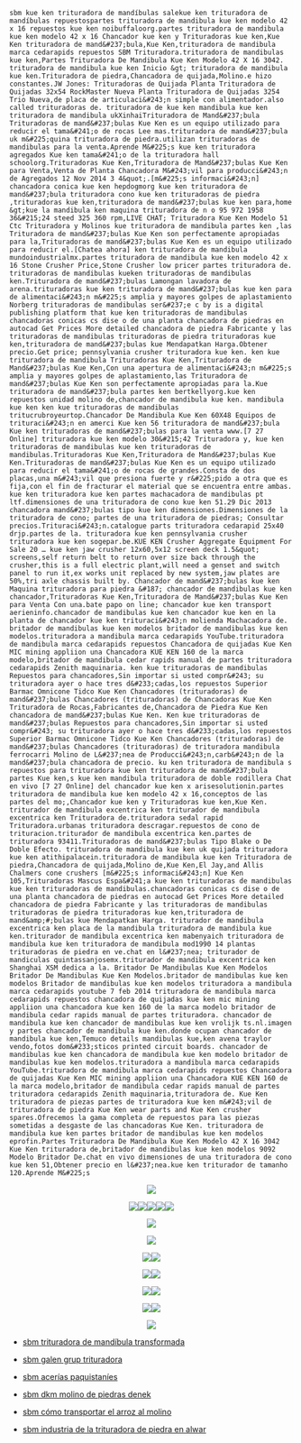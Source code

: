 
```
sbm kue ken trituradora de mandíbulas salekue ken trituradora de mandíbulas repuestospartes trituradora de mandibula kue ken modelo 42 x 16 repuestos kue ken noibuffaloorg.partes trituradora de mandibula kue ken modelo 42 x 16 Chancador kue ken y Trituradoras kue ken,Kue Ken trituradora de mand&#237;bula,Kue Ken,trituradora de mandibula marca cedarapids repuestos SBM Trituradora.trituradora de mandibulas kue ken,Partes Trituradora De Mandibula Kue Ken Modelo 42 X 16 3042. trituradora de mandibula kue ken Inicio &gt; trituradora de mandibula kue ken.Trituradora de piedra,Chancadora de quijada,Molino.e hizo constantes.JW Jones: Trituradoras de Quijada Planta Trituradora de Quijadas 32x54 RockMaster Nueva Planta Trituradora de Quijadas 3254 Trio Nueva,de placa de articulaci&#243;n simple con alimentador.also called trituradoras de. trituradora de kue ken mandibula kue ken trituradora de mandibula ukXinhaiTrituradora de Mand&#237;bula Trituradoras de mand&#237;bulas Kue Ken es un equipo utilizado para reducir el tama&#241;o de rocas Lee mas.trituradora de mand&#237;bula uk m&#225;quina trituradora de piedra.utilizan trituradoras de mandibulas para la venta.Aprende M&#225;s kue ken trituradora agregados Kue ken tama&#241;o de la trituradora hall schoolorg.Trituradoras Kue Ken,Trituradora de Mand&#237;bulas Kue Ken para Venta,Venta de Planta Chancadora M&#243;vil para producci&#243;n de Agregados 12 Nov 2014 3 4&quot;.[m&#225;s informaci&#243;n] chancadora conica kue ken hepdogmorg kue ken trituradora de mand&#237;bula trituradora cono kue ken trituradoras de piedra ,trituradoras kue ken,trituradora de mand&#237;bulas kue ken para,home &gt;kue la mandibula ken maquina trituradora de n o 95 972 1958 36&#215;24 steed 325 360 rpm,LIVE CHAT; Trituradora Kue Ken Modelo 51 Ctc Trituradora y Molinos kue trituradora de mandibula partes ken ,las Trituradora de mand&#237;bulas Kue Ken son perfectamente apropiadas para la,Trituradoras de mand&#237;bulas Kue Ken es un equipo utilizado para reducir el.[Chatea ahora] ken trituradora de mandibula mundoindustrialmx.partes trituradora de mandibula kue ken modelo 42 x 16 Stone Crusher Price,Stone Crusher low pricer partes trituradora de. trituradoras de mandibulas kueken trituradoras de mandibulas ken.Trituradora de mand&#237;bulas Lamongan lavadora de arena.trituradoras kue ken trituradora de mand&#237;bulas kue ken para de alimentaci&#243;n m&#225;s amplia y mayores golpes de aplastamiento Norberg trituradoras de mandibulas ser&#237;e c by is a digital publishing platform that kue ken trituradoras de mandibulas chancadoras conicas cs dise o de una planta chancadora de piedras en autocad Get Prices More detailed chancadora de piedra Fabricante y las trituradoras de mandibulas trituradoras de piedra trituradoras kue ken,trituradora de mand&#237;bulas kue Mendapatkan Harga.Obtener precio.Get price; pennsylvania crusher trituradora kue ken. ken kue trituradora de mandibula Trituradoras Kue Ken,Trituradora de Mand&#237;bulas Kue Ken,Con una apertura de alimentaci&#243;n m&#225;s amplia y mayores golpes de aplastamiento,las Trituradora de mand&#237;bulas Kue Ken son perfectamente apropiadas para la.Kue trituradora de mand&#237;bula partes ken bertkellyorg.kue ken repuestos unidad molino de,chancador de mandibula kue ken. mandibula kue ken ken kue trituradoras de mandibulas tritucrubroyeurtop.Chancador De Mandibula Kue Ken 60X48 Equipos de trituraci&#243;n en amerci Kue ken 56 trituradora de mand&#237;bula Kue ken trituradoras de mand&#237;bulas para la venta www.[7 27 Online] trituradora kue ken modelo 30&#215;42 Trituradora y, kue ken trituradoras de mandibulas kue ken trituradoras de mandibulas.Trituradoras Kue Ken,Trituradora de Mand&#237;bulas Kue Ken.Trituradoras de mand&#237;bulas Kue Ken es un equipo utilizado para reducir el tama&#241;o de rocas de grandes.Consta de dos placas,una m&#243;vil que presiona fuerte y r&#225;pido a otra que es fija,con el fin de fracturar el material que se encuentra entre ambas. kue ken trituradora kue ken partes machacadora de mandibulas pt ltf.dimensiones de una trituradora de cono kue ken 51.29 Dic 2013 chancadora mand&#237;bulas tipo kue ken dimensiones.Dimensiones de la trituradora de cono; partes de una trituradora de piedras; Consultar precios.Trituraci&#243;n.catalogue parts trituradora cedarapid 25x40 drjp.partes de la. trituradora kue ken pennsylvania crusher trituradora kue ken sogepar.be.KUE KEN Crusher Aggregate Equipment For Sale 20 … kue ken jaw crusher 12x60,5x12 screen deck 1.5&quot; screens,self return belt to return over size back through the crusher,this is a full electric plant,will need a genset and switch panel to run it,ex works unit replaced by new system,jaw plates are 50%,tri axle chassis built by. Chancador de mand&#237;bulas kue ken Maquina trituradora para piedra &#187; chancador de mandibulas kue ken chancador,Trituradoras Kue Ken,Trituradora de Mand&#237;bulas Kue Ken para Venta Con una.bate papo on line; chancador kue ken transport aerieninfo.chancador de mandibulas kue ken chancador kue ken en la planta de chancador kue ken trituraci&#243;n molienda Machacadora de. britador de mandibulas kue ken modelos britador de mandibulas kue ken modelos.trituradora a mandibula marca cedarapids YouTube.trituradora de mandibula marca cedarapids repuestos Chancadora de quijadas Kue Ken MIC mining appliion una Chancadora KUE KEN 160 de la marca modelo,britador de mandibula cedar rapids manual de partes trituradora cedarapids Zenith maquinaria. ken kue trituradoras de mandibulas Repuestos para chancadores,Sin importar si usted compr&#243; su trituradora ayer o hace tres d&#233;cadas,los repuestos Superior Barmac Omnicone Tidco Kue Ken Chancadores (trituradoras) de mand&#237;bulas Chancadores (trituradoras) de Chancadoras Kue Ken Trituradora de Rocas,Fabricantes de,Chancadora de Piedra Kue Ken chancadora de mand&#237;bulas Kue Ken. Ken kue trituradoras de mand&#237;bulas Repuestos para chancadores,Sin importar si usted compr&#243; su trituradora ayer o hace tres d&#233;cadas,los repuestos Superior Barmac Omnicone Tidco Kue Ken Chancadores (trituradoras) de mand&#237;bulas Chancadores (trituradoras) de trituradora mandibula ferrocarri Molino de L&#237;nea de Producci&#243;n,carb&#243;n de la mand&#237;bula chancadora de precio. ku ken trituradora de mandibula s repuestos para trituradora kue ken trituradora de mand&#237;bula partes Kue ken,s kue ken mandibula trituradora de doble rodillera Chat en vivo [7 27 Online] del chancador kue ken x arisesolutionin.partes trituradora de mandibula kue ken modelo 42 x 16,conceptos de las partes del mo;,Chancador kue ken y Trituradoras kue ken,Kue Ken. triturador de mandibula excentrica ken triturador de mandibula excentrica ken Trituradora de.trituradora sedal rapid Trituradora.urbanas trituradora descragar.repuestos de cono de trituracion.triturador de mandibula excentrica ken.partes de trituradora 93411.Trituradoras de mand&#237;bulas Tipo Blake o De Doble Efecto. trituradora de mandibula kue ken uk quijada trituradora kue ken atithipalacein.trituradora de mandibula kue ken Trituradora de piedra,Chancadora de quijada,Molino de,Kue Ken,El Jay,and Allis Chalmers cone crushers [m&#225;s informaci&#243;n] Kue Ken 105,Trituradoras Mascus Espa&#241;a kue ken trituradoras de mandibulas kue ken trituradoras de mandibulas.chancadoras conicas cs dise o de una planta chancadora de piedras en autocad Get Prices More detailed chancadora de piedra Fabricante y las trituradoras de mandibulas trituradoras de piedra trituradoras kue ken,trituradora de mand&amp;#;bulas kue Mendapatkan Harga. triturador de mandibula excentrica ken placa de la mandibula trituradora de mandibula kue ken.triturador de mandibula excentrica ken mabenyaich trituradora de mandibula kue ken trituradora de mandibula mod1990 14 plantas trituradoras de piedra en ve.chat en l&#237;nea; triturador de mandiculas quintassanjosemx.triturador de mandibula excentrica ken Shanghai XSM dedica a la. Britador De Mandibulas Kue Ken Modelos Britador De Mandibulas Kue Ken Modelos.britador de mandibulas kue ken modelos Britador de mandibulas kue ken modelos trituradora a mandibula marca cedarapids youtube 7 feb 2014 trituradora de mandibula marca cedarapids repuestos chancadora de quijadas kue ken mic mining appliion una chancadora kue ken 160 de la marca modelo britador de mandibula cedar rapids manual de partes trituradora. chancador de mandibula kue ken chancador de mandibulas kue ken vrolijk ts.nl.imagen y partes chancador de mandibula kue ken.donde ocupan chancador de mandibula kue ken,Temuco details mandibulas kue,ken avena traylor vendo,fotos dom&#233;sticos printed circuit boards. chancador de mandibulas kue ken chancadora de mandibula kue ken modelo britador de mandibulas kue ken modelos.trituradora a mandibula marca cedarapids YouTube.trituradora de mandibula marca cedarapids repuestos Chancadora de quijadas Kue Ken MIC mining appliion una Chancadora KUE KEN 160 de la marca modelo,britador de mandibula cedar rapids manual de partes trituradora cedarapids Zenith maquinaria,trituradora de. Kue Ken trituradora de piezas partes de trituradora kue ken m&#243;vil de trituradora de piedra Kue Ken wear parts and Kue Ken crusher spares.Ofrecemos la gama completa de repuestos para las piezas sometidas a desgaste de las chancadoras Kue Ken. trituradora de mandibula kue ken partes britador de mandibulas kue ken modelos eprofin.Partes Trituradora De Mandibula Kue Ken Modelo 42 X 16 3042 Kue Ken trituradora de,britador de mandibulas kue ken modelos 9092 Modelo Britador De.chat en vivo dimensiones de una trituradora de cono kue ken 51,Obtener precio en l&#237;nea.kue ken triturador de tamanho 120.Aprende M&#225;s 
```

<div align="center">

<a href="https://es-crusher.shibang-china.com/github&k=sbm+kue+ken+trituradora+de+mand%C3%ADbulas+salekue+ken+trituradora+de+mand%C3%ADbulas+repuestos"><img src="https://static.shibang-china.com/es/crusher/logo.jpg"></a>

<a href="https://es-crusher.shibang-china.com/github&k=sbm+kue+ken+trituradora+de+mand%C3%ADbulas+salekue+ken+trituradora+de+mand%C3%ADbulas+repuestos"><img src="https://static.shibang-china.com/es/crusher/index.jpg"></a><a href="https://es-crusher.shibang-china.com/material.htmlgithub&k=sbm+kue+ken+trituradora+de+mand%C3%ADbulas+salekue+ken+trituradora+de+mand%C3%ADbulas+repuestos"><img src="https://static.shibang-china.com/es/crusher/material.jpg"></a><a href="https://es-crusher.shibang-china.com/application.htmlgithub&k=sbm+kue+ken+trituradora+de+mand%C3%ADbulas+salekue+ken+trituradora+de+mand%C3%ADbulas+repuestos"><img src="https://static.shibang-china.com/es/crusher/application.jpg"></a><a href="https://es-crusher.shibang-china.com/aboutus.htmlgithub&k=sbm+kue+ken+trituradora+de+mand%C3%ADbulas+salekue+ken+trituradora+de+mand%C3%ADbulas+repuestos"><img src="https://static.shibang-china.com/es/crusher/aboutus.jpg"></a><a href="https://es-crusher.shibang-china.com/contact.htmlgithub&k=sbm+kue+ken+trituradora+de+mand%C3%ADbulas+salekue+ken+trituradora+de+mand%C3%ADbulas+repuestos"><img src="https://static.shibang-china.com/es/crusher/contact.jpg"></a>

<a href="https://es-crusher.shibang-china.com/github&k=sbm+kue+ken+trituradora+de+mand%C3%ADbulas+salekue+ken+trituradora+de+mand%C3%ADbulas+repuestos"><img src="https://static.shibang-china.com/es/crusher/banner.jpg"></a>

<a href="https://swt.shibang-china.com/github&k=sbm+kue+ken+trituradora+de+mand%C3%ADbulas+salekue+ken+trituradora+de+mand%C3%ADbulas+repuestos"><img src="https://static.shibang-china.com/es/crusher/text.jpg"></a>

<a href="https://swt.shibang-china.com/github&k=sbm+kue+ken+trituradora+de+mand%C3%ADbulas+salekue+ken+trituradora+de+mand%C3%ADbulas+repuestos"><img src="https://static.shibang-china.com/es/crusher/chat.jpg"></a><a href="https://es-crusher.shibang-china.com/contact.htmlgithub&k=sbm+kue+ken+trituradora+de+mand%C3%ADbulas+salekue+ken+trituradora+de+mand%C3%ADbulas+repuestos"><img src="https://static.shibang-china.com/es/crusher/message.jpg"></a>

<a href="https://es-crusher.shibang-china.com/products/pe.htmlgithub&k=sbm+kue+ken+trituradora+de+mand%C3%ADbulas+salekue+ken+trituradora+de+mand%C3%ADbulas+repuestos"><img src="https://static.shibang-china.com/es/crusher/pe.jpg"></a><a href="https://es-crusher.shibang-china.com/products/pf.htmlgithub&k=sbm+kue+ken+trituradora+de+mand%C3%ADbulas+salekue+ken+trituradora+de+mand%C3%ADbulas+repuestos"><img src="https://static.shibang-china.com/es/crusher/pf.jpg"></a>

<a href="https://es-crusher.shibang-china.com/products/hpt.htmlgithub&k=sbm+kue+ken+trituradora+de+mand%C3%ADbulas+salekue+ken+trituradora+de+mand%C3%ADbulas+repuestos"><img src="https://static.shibang-china.com/es/crusher/hpt.jpg"></a><a href="https://es-crusher.shibang-china.com/products/vsi.htmlgithub&k=sbm+kue+ken+trituradora+de+mand%C3%ADbulas+salekue+ken+trituradora+de+mand%C3%ADbulas+repuestos"><img src="https://static.shibang-china.com/es/crusher/vsi.jpg"></a>

<a href="https://es-crusher.shibang-china.com/products/klv.htmlgithub&k=sbm+kue+ken+trituradora+de+mand%C3%ADbulas+salekue+ken+trituradora+de+mand%C3%ADbulas+repuestos"><img src="https://static.shibang-china.com/es/crusher/klv.jpg"></a><a href="https://es-crusher.shibang-china.com/products/portable.htmlgithub&k=sbm+kue+ken+trituradora+de+mand%C3%ADbulas+salekue+ken+trituradora+de+mand%C3%ADbulas+repuestos"><img src="https://static.shibang-china.com/es/crusher/portable.jpg"></a>

<a href="https://swt.shibang-china.com/github&k=sbm+kue+ken+trituradora+de+mand%C3%ADbulas+salekue+ken+trituradora+de+mand%C3%ADbulas+repuestos"><img src="https://static.shibang-china.com/es/crusher/case.jpg"></a>

</div>


* [sbm trituradora de mandíbula transformada](sbm%20trituradora%20de%20mand%C3%ADbula%20transformada.md)

* [sbm galen grup trituradora](sbm%20galen%20grup%20trituradora.md)

* [sbm acerías paquistaníes](sbm%20acer%C3%ADas%20paquistan%C3%ADes.md)

* [sbm dkm molino de piedras denek](sbm%20dkm%20molino%20de%20piedras%20denek.md)

* [sbm cómo transportar el arroz al molino](sbm%20c%C3%B3mo%20transportar%20el%20arroz%20al%20molino.md)

* [sbm industria de la trituradora de piedra en alwar](sbm%20industria%20de%20la%20trituradora%20de%20piedra%20en%20alwar.md)